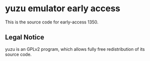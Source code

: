 yuzu emulator early access
=============

This is the source code for early-access 1350.

## Legal Notice

yuzu is an GPLv2 program, which allows fully free redistribution of its source code.